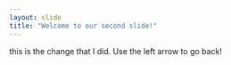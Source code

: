 ```yaml
---
layout: slide
title: "Welcome to our second slide!"
---
```

this is the change that I did.
Use the left arrow to go back!
